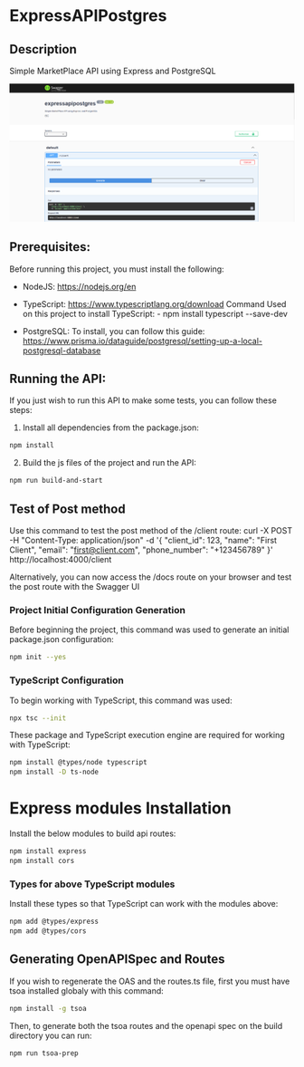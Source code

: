 # ExpressAPIPostgres

## Description
Simple MarketPlace API using Express and PostgreSQL

![SwaggerUIScreen](images/SwaggerUIScreen.png)


## Prerequisites:
Before running this project, you must install the following:

- NodeJS: https://nodejs.org/en


- TypeScript: https://www.typescriptlang.org/download
    Command Used on this project to install TypeScript:
        - npm install typescript --save-dev

- PostgreSQL: To install, you can follow this guide: https://www.prisma.io/dataguide/postgresql/setting-up-a-local-postgresql-database


## Running the API:
If you just wish to run this API to make some tests, you can follow these steps:

1. Install all dependencies from the package.json:
```bash
npm install
```
2. Build the js files of the project and run the API:
```bash
npm run build-and-start
```

## Test of Post method
Use this command to test the post method of the /client route:
curl -X POST -H "Content-Type: application/json" -d '{
  "client_id": 123,
  "name": "First Client",
  "email": "first@client.com",
  "phone_number": "+123456789"
}' http://localhost:4000/client

Alternatively, you can now access the /docs route on your browser and test the post route with the Swagger UI

### Project Initial Configuration Generation
Before beginning the project, this command was used to generate an initial package.json configuration:
```bash
npm init --yes
```

### TypeScript Configuration
To begin working with TypeScript, this command was used:
```bash
npx tsc --init
```

These package and TypeScript execution engine are required for working with TypeScript:
```bash
npm install @types/node typescript
npm install -D ts-node
```

# Express modules Installation
Install the below modules to build api routes:
```bash
npm install express
npm install cors
```

### Types for above TypeScript modules
Install these types so that TypeScript can work with the modules above:
```bash
npm add @types/express
npm add @types/cors
```

## Generating OpenAPISpec and Routes
If you wish to regenerate the OAS and the routes.ts file, first you must have tsoa installed globaly with this command:
```bash
npm install -g tsoa
```
Then, to generate both the tsoa routes and the openapi spec on the build directory you can run:
```bash
npm run tsoa-prep
```